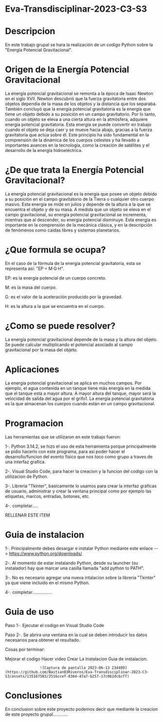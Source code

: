 # Eva-Transdisciplinar-2023-C3-S3


# Descripcion
En este trabajo grupal se hara la realización de un codigo Python sobre la "Energía Potencial Gravitacional".

# Origen de la Energía Potencial Gravitacional
La energía potencial gravitacional se remonta a la época de Isaac Newton en el siglo XVII. Newton descubrió que la fuerza gravitatoria entre dos objetos dependía de la masa de los objetos y la distancia que los separaba. También concluyó que la energía potencial gravitatoria es la energía que tiene un objeto debido a su posición en un campo gravitatorio. Por lo tanto, cuando un objeto se eleva a una cierta altura en la atmósfera, adquiere energía potencial gravitatoria. Esta energía se puede convertir en trabajo cuando el objeto se deja caer y se mueve hacia abajo, gracias a la fuerza gravitatoria que actúa sobre él. Este principio ha sido fundamental en la comprensión de la dinámica de los cuerpos celestes y ha llevado a importantes avances en la tecnología, como la creación de satélites y el desarrollo de la energía hidroeléctrica.

# ¿De que trata la Energía Potencial Gravitacional?
La energía potencial gravitacional es la energía que posee un objeto debido a su posición en el campo gravitatorio de la Tierra o cualquier otro cuerpo masivo. Esta energía se mide en julios y depende de la altura a la que se encuentra el objeto y de su masa. A medida que un objeto se eleva en el campo gravitacional, su energía potencial gravitacional se incrementa, mientras que al descender, su energía potencial disminuye. Esta energía es importante en la comprensión de la mecánica clásica, y en la descripción de fenómenos como caídas libres y sistemas planetarios.

# ¿Que formula se ocupa?
En el caso de la fórmula de la energía potencial gravitatoria, esta se representa así: "EP = M·G·H".

EP: es la energía potencial de un cuerpo concreto.

M: es la masa del cuerpo.

G: es el valor de la aceleración producido por la gravedad.

H: es la altura a la que se encuentra en el cuerpo.

# ¿Como se puede resolver?
La energía potencial gravitacional depende de la masa y la altura del objeto. Se puede calcular multiplicando el potencial asociado al campo gravitacional por la masa del objeto.

# Aplicaciones
La energía potencial gravitacional se aplica en muchos campos. Por ejemplo, el agua contenida en un tanque tiene más energía en la medida que el tanque está a mayor altura. A mayor altura del tanque, mayor será la velocidad de salida del agua por el grifo1. La energía potencial gravitatoria es la que almacenan los cuerpos cuando están en un campo gravitacional.

# Programacion
Las herramientas que se utilizaron en este trabajo fueron: 

1-. Python 3.14.2, se hizo el uso de esta herramienta porque principalmente se pidio hacerlo con este programa, para asi poder hacer el desarrollo/funcion del evento fisico que nos toco como grupo a traves de una interfaz grafica.

2-. Visual Studio Code, para hacer la creacion y la funcion del codigo con la utilizacion de Python.

3-. Libreria "Tkinter", basicamente lo usamos para crear la interfaz gráficas de usuario, administrar y crear la ventana principal como por ejemplo las etiquetas, marcos, entradas, botones, etc.

4-. completar.....

RELLENAR ESTE ITEM

# Guia de instalacion
1-. Principalmente debes desargar e instalar Python mediante este enlace --> https://www.python.org/downloads/.

2-. Al momento de estar instalando Python, desde su launcher (su instalador) hay que marcar una casilla llamada "add python to PATH".

3-. No es necesario agregar una nueva intalacion sobre la libreria "Tkinter" ya que viene incluido en el mismo Python.

4-. completar................

# Guia de uso
Paso 1-. Ejecutar el codigo en Visual Studio Code

Paso 2-. Se abrira una ventana en la cual se deben introducir los datos necesarios para obtener el resultado.
             
             
Cosas por terminar: 

Mejorar el codigo
Hacer video
Crear La Instalacion
Guia de instalacion.
                    
                    ![Captura de pantalla 2023-06-13 234409](https://github.com/Bastian03Riveros/Eva-Transdisciplinar-2023-C3-S3/assets/135167583/2516ccef-8364-47a7-b257-17c062dc6cff)

# Conclusiones
En conclusion sobre este proyecto podemos decir que mediante la creacion de este proyecto grupal............
